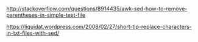 http://stackoverflow.com/questions/8914435/awk-sed-how-to-remove-parentheses-in-simple-text-file

https://liquidat.wordpress.com/2008/02/27/short-tip-replace-characters-in-txt-files-with-sed/


